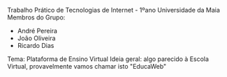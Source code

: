 Trabalho Prático de Tecnologias de Internet - 1ºano Universidade da Maia
Membros do Grupo:
  - André Pereira
  - João Oliveira
  - Ricardo Dias

Tema: Plataforma de Ensino Virtual
Ideia geral: algo parecido à Escola Virtual, provavelmente vamos chamar isto "EducaWeb"